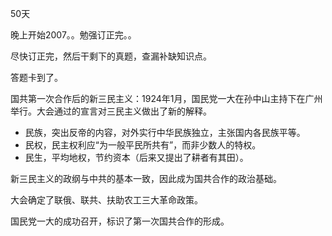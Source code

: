 50天

晚上开始2007。。勉强订正完。。

尽快订正完，然后干剩下的真题，查漏补缺知识点。

答题卡到了。

国共第一次合作后的新三民主义：1924年1月，国民党一大在孙中山主持下在广州举行。大会通过的宣言对三民主义做出了新的解释。

*	民族，突出反帝的内容，对外实行中华民族独立，主张国内各民族平等。
*	民权，民主权利应“为一般平民所共有”，而非少数人的特权。
*	民生，平均地权，节约资本（后来又提出了耕者有其田）。

新三民主义的政纲与中共的基本一致，因此成为国共合作的政治基础。

大会确定了联俄、联共、扶助农工三大革命政策。

国民党一大的成功召开，标识了第一次国共合作的形成。